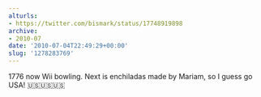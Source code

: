 ```yaml
---
alturls:
- https://twitter.com/bismark/status/17748919898
archive:
- 2010-07
date: '2010-07-04T22:49:29+00:00'
slug: '1278283769'
---
```


1776 now Wii bowling. Next is enchiladas made by Mariam, so I guess go
USA! 🇺🇸🇺🇸🇺🇸

